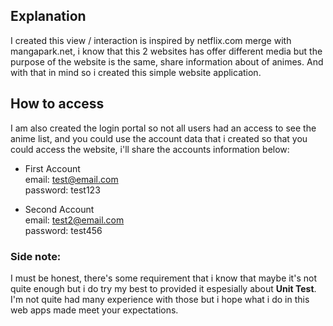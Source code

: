 ## Explanation

I created this view / interaction is inspired by netflix.com merge with mangapark.net, i know that this 2 websites has offer different media but the purpose of the website is the same, share information about of animes. And with that in mind so i created this simple website application.

## How to access

I am also created the login portal so not all users had an access to see the anime list, and you could use the account data that i created so that you could access the website, i'll share the accounts information below:

- First Account <br>
email: test@email.com <br>
password: test123 <br>

- Second Account <br>
email: test2@email.com <br>
password: test456 <br>

### Side note: 

I must be honest, there's some requirement that i know that maybe it's not quite enough but i do try my best to provided it espesially about **Unit Test**. I'm not quite had many experience with those but i hope what i do in this web apps made meet your expectations.